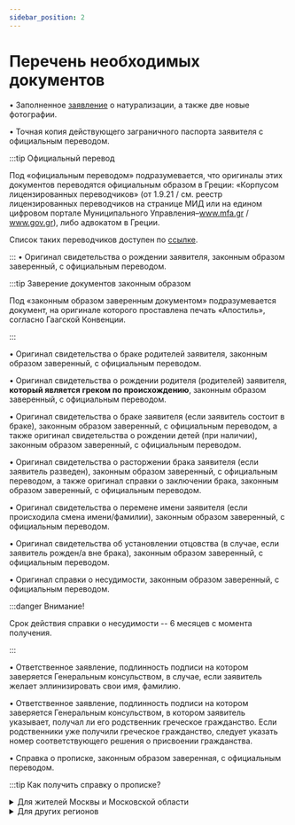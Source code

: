 ```yaml
---
sidebar_position: 2
---
```


# Перечень необходимых документов

•    Заполненное [заявление](https://www.mfa.gr/russia/images/stories/services/docs/aitisi_politografisis_15_par1.docx) о натурализации, а также две новые фотографии.

•    Точная копия действующего заграничного паспорта заявителя с официальным переводом.

:::tip Официальный перевод

Под «официальным переводом» подразумевается, что оригиналы этих документов переводятся официальным образом в Греции: «Корпусом лицензированных переводчиков» (от 1.9.21 / см. реестр лицензированных переводчиков на странице МИД или на едином цифровом портале Муниципального Управления–www.mfa.gr / www.gov.gr), либо адвокатом в Греции.

Список таких переводчиков доступен по [ссылке](../more-info/lawyers.md).

:::
•    Оригинал свидетельства о рождении заявителя, законным образом заверенный, с официальным переводом.

:::tip Заверение документов законным образом

Под «законным образом заверенным документом» подразумевается документ, на оригинале которого проставлена печать «Апостиль», согласно Гаагской Конвенции.

:::

•    Оригинал свидетельства о браке родителей заявителя, законным образом заверенный, с официальным переводом.

•    Оригинал свидетельства о рождении  родителя (родителей)  заявителя, **который является греком по происхождению**, законным образом заверенный, с официальным переводом.

•    Оригинал свидетельства о браке заявителя (если заявитель состоит в браке), законным образом заверенный, с официальным переводом, а также оригинал свидетельства о рождении детей (при наличии), законным образом заверенный, с официальным переводом.

•    Оригинал свидетельства о расторжении брака заявителя (если заявитель разведен), законным образом заверенный, с официальным переводом, а также оригинал справки  о заключении брака, законным образом заверенный, с официальным переводом.

•    Оригинал свидетельства о перемене имени заявителя (если происходила смена имени/фамилии), законным образом заверенный, с официальным переводом.

•    Оригинал свидетельства об установлении отцовства (в случае, если заявитель рожден/а вне брака), законным образом заверенный, с официальным переводом.

•    Оригинал справки о несудимости, законным образом заверенный, с официальным переводом.

:::danger Внимание!

Срок действия справки о несудимости -- 6 месяцев с момента получения.

:::

•    Ответственное заявление, подлинность подписи на котором заверяется Генеральным консульством, в случае, если заявитель желает эллинизировать свои имя, фамилию.

•    Ответственное заявление, подлинность подписи на котором заверяется Генеральным консульством, в котором заявитель указывает, получал ли его родственник греческое гражданство. Если родственники уже получили греческое гражданство, следует указать номер соответcтвующего решения о присвоении гражданства. 

•    Справка о прописке,  законным образом заверенная, с официальным переводом.

:::tip Как получить справку о прописке? 

<details>
  <summary>Для жителей Москвы и Московской области</summary>
  <div>
    <div>
    Жители Москвы и Московской области могут заказать справку через <a href="https://www.mos.ru/pgu/ru/application/guis/77240201/">портал mos.ru</a> или  <a href="https://uslugi.mosreg.ru/services/21787">Госуслуги Московской области</a>. <br /> После получения "Выписки из домовой книги" в МФЦ там же на неё ставится печать Апостиль.
    </div>
    <br/>
  </div>
</details>

<details>
      <summary>
        Для других регионов
      </summary>
      <div>
        1. Закажите адресную справку на портале <a href="https://www.gosuslugi.ru/16187/4">Госуслуги</a> <br /> 2. Сделайте нотариально-заверенную копию у любого нотариуса (от 100 до 500₽). Обратите внимание, что нотариус должен напечатать текст удостоверительной надписи, а не поставить печать. <br /> 3. Поставьте Апостиль на нотариально-заверенную копию в Министерстве Юстиции вашего региона <br /> 4. Отправьте справку для перевода <a href="../../docs/more-info/lawyers">переводчику</a>
        
      </div>
    </details>
:::
